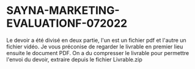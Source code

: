 # SAYNA-MARKETING-EVALUATIONF-072022
Le devoir a été divisé en deux partie, l'un est un fichier pdf et l'autre un fichier vidéo.
Je vous préconise de regarder le livrable en premier lieu ensuite le document PDF.
On a du compresser le livrable pour permettre l'envoi du devoir, extraire depuis le fichier Livrable.zip
